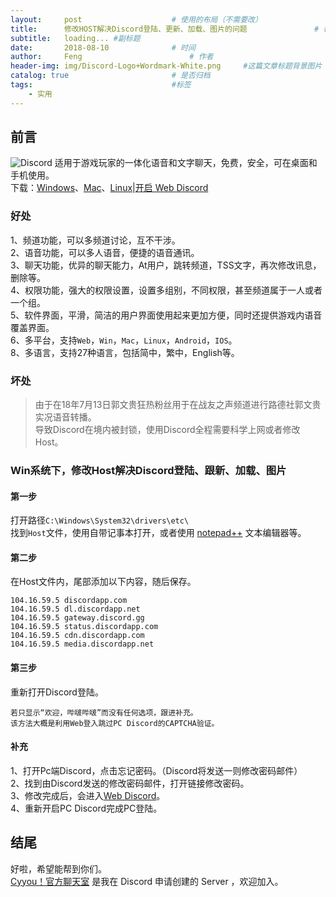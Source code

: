 ```yaml
---
layout:     post   				    # 使用的布局（不需要改）
title:      修改HOST解决Discord登陆、更新、加载、图片的问题 				# 标题 
subtitle:   loading... #副标题
date:       2018-08-10 				# 时间
author:     Feng 						# 作者
header-img: img/Discord-Logo+Wordmark-White.png 	#这篇文章标题背景图片
catalog: true 						# 是否归档
tags:								#标签
    - 实用
---
```


## 前言
![Discord](https://discordapp.com/assets/9babbea9acbfec5302d832bae6c3c184.svg)
适用于游戏玩家的一体化语音和文字聊天，免费，安全，可在桌面和手机使用。<br>
下载：[Windows](https://discordapp.com/api/download?platform=win)、[Mac](https://discordapp.com/api/download?platform=osx)、[Linux](https://discordapp.com/api/download?platform=linux&format=deb)|[开启 Web Discord](https://discordapp.com/channels/@me)


### 好处
1、频道功能，可以多频道讨论，互不干涉。<br>
2、语音功能，可以多人语音，便捷的语音通讯。<br>
3、聊天功能，优异的聊天能力，At用户，跳转频道，TSS文字，再次修改讯息，删除等。<br>
4、权限功能，强大的权限设置，设置多组别，不同权限，甚至频道属于一人或者一个组。<br>
5、软件界面，平滑，简洁的用户界面使用起来更加方便，同时还提供游戏内语音覆盖界面。<br>
6、多平台，支持`Web`，`Win`，`Mac`，`Linux`，`Android`，`IOS`。<br>
8、多语言，支持27种语言，包括简中，繁中，English等。

### 坏处
> 由于在18年7月13日郭文贵狂热粉丝用于在战友之声频道进行路德社郭文贵实况语音转播。<br>
> 导致Discord在境内被封锁，使用Discord全程需要科学上网或者修改Host。

### Win系统下，修改Host解决Discord登陆、跟新、加载、图片
#### 第一步
打开路径`C:\Windows\System32\drivers\etc\`<br>
找到`Host`文件，使用自带记事本打开，或者使用 [notepad++](https://notepad-plus-plus.org/) 文本编辑器等。

#### 第二步
在Host文件内，尾部添加以下内容，随后保存。
```
104.16.59.5 discordapp.com
104.16.59.5 dl.discordapp.net    
104.16.59.5 gateway.discord.gg    
104.16.59.5 status.discordapp.com    
104.16.59.5 cdn.discordapp.com    
104.16.59.5 media.discordapp.net    
```

#### 第三步
重新打开Discord登陆。
```
若只显示“欢迎，哔啵哔啵”而没有任何选项，跟进补充。
该方法大概是利用Web登入跳过PC Discord的CAPTCHA验证。
```

#### 补充
1、打开Pc端Discord，点击忘记密码。（Discord将发送一则修改密码邮件）<br>
2、找到由Discord发送的修改密码邮件，打开链接修改密码。<br>
3、修改完成后，会进入[Web Discord](https://discordapp.com/channels/@me)。<br>
4、重新开启PC Discord完成PC登陆。

## 结尾
好啦，希望能帮到你们。<br>
[Cyyou！官方聊天室](https://discordapp.com/invite/uaQfDnz) 是我在 Discord 申请创建的 Server ，欢迎加入。
